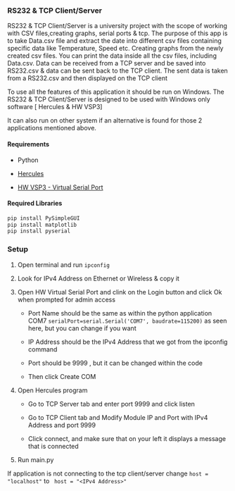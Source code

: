 ### RS232 & TCP Client/Server

RS232 & TCP Client/Server is a university project with the scope of working with CSV files,creating graphs, serial ports & tcp. The purpose  of this app is to take Data.csv file and extract the date into different csv files containing specific data like Temperature, Speed etc. Creating graphs from the newly created csv files.  You can print the data inside all the csv files, including Data.csv.  Data can be received from a TCP server and be saved into RS232.csv & data can be sent back to the TCP client. The sent data is taken from a RS232.csv and then displayed on the TCP client 

To use all the features of this application it should be run on Windows. The RS232 & TCP Client/Server is designed to be used with Windows only software [ Hercules & HW VSP3]

It can also run on other system if an alternative is found for those 2 applications mentioned above.

#### Requirements

- Python

- [Hercules ](https://www.hw-group.com/software/hercules-setup-utility)

- [HW VSP3 - Virtual Serial Port](https://www.hw-group.com/software/hw-vsp3-virtual-serial-port)

#### Required Libraries

```python
pip install PySimpleGUI
pip install matplotlib
pip install pyserial
```

### Setup

1. Open terminal and run `ipconfig` 

2. Look for IPv4 Address on Ethernet or Wireless & copy it

3. Open HW Virtual Serial Port and clink on the Login button and click Ok when prompted for admin access
   
   - Port Name should be the same as within the python application COM7  ` serialPort=serial.Serial('COM7', baudrate=115200) ` as seen here, but you can change if you want
   
   - IP Address should be the IPv4 Address that we got from the ipconfig command
   
   - Port should be 9999 , but it can be changed within the code
   
   - Then click Create COM

4. Open Hercules program
   
   - Go to TCP Server tab and enter port 9999 and click listen
   
   - Go to TCP Client tab and Modify Module IP and Port with IPv4 Address and port 9999
   
   - Click connect, and make sure that on your left it displays a message that is connected

5. Run main.py



If application is not connecting to the tcp client/server change `host = "localhost"` to ` host = "<IPv4 Address>"`  
